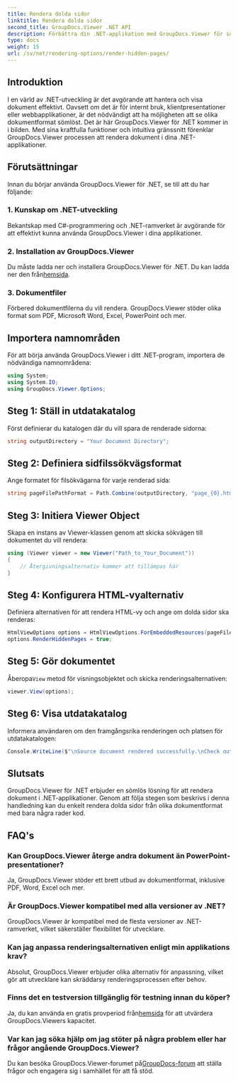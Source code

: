 ```yaml
---
title: Rendera dolda sidor
linktitle: Rendera dolda sidor
second_title: GroupDocs.Viewer .NET API
description: Förbättra din .NET-applikation med GroupDocs.Viewer för sömlös dokumentrendering. Följ vår steg-för-steg-guide för att rendera dolda sidor utan ansträngning.
type: docs
weight: 15
url: /sv/net/rendering-options/render-hidden-pages/
---
```

## Introduktion
I en värld av .NET-utveckling är det avgörande att hantera och visa dokument effektivt. Oavsett om det är för internt bruk, klientpresentationer eller webbapplikationer, är det nödvändigt att ha möjligheten att se olika dokumentformat sömlöst. Det är här GroupDocs.Viewer för .NET kommer in i bilden. Med sina kraftfulla funktioner och intuitiva gränssnitt förenklar GroupDocs.Viewer processen att rendera dokument i dina .NET-applikationer.
## Förutsättningar
Innan du börjar använda GroupDocs.Viewer för .NET, se till att du har följande:
### 1. Kunskap om .NET-utveckling
Bekantskap med C#-programmering och .NET-ramverket är avgörande för att effektivt kunna använda GroupDocs.Viewer i dina applikationer.
### 2. Installation av GroupDocs.Viewer
 Du måste ladda ner och installera GroupDocs.Viewer för .NET. Du kan ladda ner den från[hemsida](https://releases.groupdocs.com/viewer/net/).
### 3. Dokumentfiler
Förbered dokumentfilerna du vill rendera. GroupDocs.Viewer stöder olika format som PDF, Microsoft Word, Excel, PowerPoint och mer.

## Importera namnområden
För att börja använda GroupDocs.Viewer i ditt .NET-program, importera de nödvändiga namnområdena:
```csharp
using System;
using System.IO;
using GroupDocs.Viewer.Options;
```
## Steg 1: Ställ in utdatakatalog
Först definierar du katalogen där du vill spara de renderade sidorna:
```csharp
string outputDirectory = "Your Document Directory";
```
## Steg 2: Definiera sidfilssökvägsformat
Ange formatet för filsökvägarna för varje renderad sida:
```csharp
string pageFilePathFormat = Path.Combine(outputDirectory, "page_{0}.html");
```
## Steg 3: Initiera Viewer Object
Skapa en instans av Viewer-klassen genom att skicka sökvägen till dokumentet du vill rendera:
```csharp
using (Viewer viewer = new Viewer("Path_to_Your_Document"))
{
    // Återgivningsalternativ kommer att tillämpas här
}
```
## Steg 4: Konfigurera HTML-vyalternativ
Definiera alternativen för att rendera HTML-vy och ange om dolda sidor ska renderas:
```csharp
HtmlViewOptions options = HtmlViewOptions.ForEmbeddedResources(pageFilePathFormat);
options.RenderHiddenPages = true;
```
## Steg 5: Gör dokumentet
 Åberopa`View` metod för visningsobjektet och skicka renderingsalternativen:
```csharp
viewer.View(options);
```
## Steg 6: Visa utdatakatalog
Informera användaren om den framgångsrika renderingen och platsen för utdatakatalogen:
```csharp
Console.WriteLine($"\nSource document rendered successfully.\nCheck output in {outputDirectory}.");
```

## Slutsats
GroupDocs.Viewer för .NET erbjuder en sömlös lösning för att rendera dokument i .NET-applikationer. Genom att följa stegen som beskrivs i denna handledning kan du enkelt rendera dolda sidor från olika dokumentformat med bara några rader kod.
## FAQ's
### Kan GroupDocs.Viewer återge andra dokument än PowerPoint-presentationer?
Ja, GroupDocs.Viewer stöder ett brett utbud av dokumentformat, inklusive PDF, Word, Excel och mer.
### Är GroupDocs.Viewer kompatibel med alla versioner av .NET?
GroupDocs.Viewer är kompatibel med de flesta versioner av .NET-ramverket, vilket säkerställer flexibilitet för utvecklare.
### Kan jag anpassa renderingsalternativen enligt min applikations krav?
Absolut, GroupDocs.Viewer erbjuder olika alternativ för anpassning, vilket gör att utvecklare kan skräddarsy renderingsprocessen efter behov.
### Finns det en testversion tillgänglig för testning innan du köper?
Ja, du kan använda en gratis provperiod från[hemsida](https://releases.groupdocs.com/) för att utvärdera GroupDocs.Viewers kapacitet.
### Var kan jag söka hjälp om jag stöter på några problem eller har frågor angående GroupDocs.Viewer?
 Du kan besöka GroupDocs.Viewer-forumet på[GroupDocs-forum](https://forum.groupdocs.com/c/viewer/9) att ställa frågor och engagera sig i samhället för att få stöd.